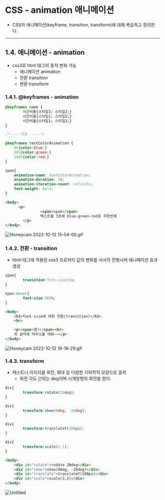 # CSS - animation 애니메이션
- CSS의 애니메이션(keyframe, transition, transform)에 대해 복습하고 정리한다.

---

## 1.4. 애니메이션 - animation

- css3로 html 태그의 동적 변화 가능
    - 애니메이션 animation
    - 전환 transition
    - 변환 transform

### 1.4.1. @keyframes - animation

```css
@keyframes name {
		시간비율{스타일1; 스타일2;}
		시간비율{스타일1; 스타일2;}
		시간비율{스타일1; 스타일2;}
}

/*-----적용------*/

@keyframes textColorAnimation {
    0%{color:blue;}
    30%{color:green;}
    100%{color:red;}
}

span{
    animation-name: textColorAnimation;
    animation-duration: 3s;
    animation-iteration-count: infinite;
    font-weight: bold;
}
```

```html
<body>
	  <p>
				<span>span</span>
				텍스트를 3초에 blue-green-red로 무한반복
		</p>
</body>
```

![Honeycam 2022-10-12 15-54-00.gif](https://s3.us-west-2.amazonaws.com/secure.notion-static.com/7e5aff3a-8472-4d8a-a293-aeb6c8ee38d6/Honeycam_2022-10-12_15-54-00.gif?X-Amz-Algorithm=AWS4-HMAC-SHA256&X-Amz-Content-Sha256=UNSIGNED-PAYLOAD&X-Amz-Credential=AKIAT73L2G45EIPT3X45%2F20221012%2Fus-west-2%2Fs3%2Faws4_request&X-Amz-Date=20221012T083317Z&X-Amz-Expires=86400&X-Amz-Signature=f97cf6567346fc36f9059162a0ac70b6a5b0287d41ba977e06b6c7931f452f9a&X-Amz-SignedHeaders=host&x-id=GetObject)

### 1.4.2. 전환 - transition

- html 태그에 적용된 css3 프로퍼티 값의 변화를 서서히 진행시켜 애니메이션 효과 생성

```css
span{
		transition:font-size:5s;
}

span:hover{
		font-size:500%;
}
```

```html
<body>
    <h3>font-size에 대한 전환(transition)</h3>
    <hr>

    <p><span>꽝!</span><br>
    위 글자에 마우스를 대봐~~</p>
</body>
```

![Honeycam 2022-10-12 16-16-29.gif](https://s3.us-west-2.amazonaws.com/secure.notion-static.com/0eb09616-cb25-464f-9fff-5e2c4059c9c4/Honeycam_2022-10-12_16-16-29.gif?X-Amz-Algorithm=AWS4-HMAC-SHA256&X-Amz-Content-Sha256=UNSIGNED-PAYLOAD&X-Amz-Credential=AKIAT73L2G45EIPT3X45%2F20221012%2Fus-west-2%2Fs3%2Faws4_request&X-Amz-Date=20221012T083317Z&X-Amz-Expires=86400&X-Amz-Signature=22716db7adba2b713aa68ddbf17a75cf34146ed009df407de7301bec76d85129&X-Amz-SignedHeaders=host&x-id=GetObject)

### 1.4.3. transform

- 텍스트나 이미지를 회전, 확대 등 다양한 기하학적 모양으로 출력
    - 회전 각도 단위는 deg이며 시계방향의 회전을 한다.

```css
div{
		transform:rotate(20deg);
}

div{
		transform:skew(0deg, -20deg);
}

div{
		transform:translateY(100px);
}

div{
		transform:scale(3,1);
}
```

```html
<body>
    <div id="rotate">rodate 20deg</div>
    <div id="skew">skew(0deg, -20deg)</div>
    <div id="translate">translateY(100px)</div>
    <div id="scale">scale(3,1)</div>
</body>
```

![Untitled](https://lgh.notion.site/image/https%3A%2F%2Fs3-us-west-2.amazonaws.com%2Fsecure.notion-static.com%2F1c7b22b7-de02-4ace-95a8-d7721e455d99%2FUntitled.png?table=block&id=10085c16-7e8e-49fa-ab74-53b53da2eff7&spaceId=d2c21b63-4fd7-4cc8-b09a-a59a09d82a76&width=1100&userId=&cache=v2)
